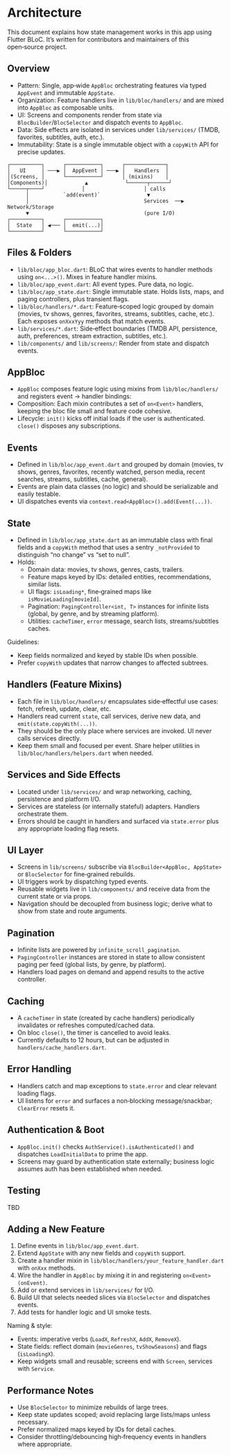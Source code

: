 # Architecture

This document explains how state management works in this app using Flutter BLoC. It’s written for contributors and maintainers of this open‑source project.

## Overview

- Pattern: Single, app‑wide `AppBloc` orchestrating features via typed `AppEvent` and immutable `AppState`.
- Organization: Feature handlers live in `lib/bloc/handlers/` and are mixed into `AppBloc` as composable units.
- UI: Screens and components render from state via `BlocBuilder`/`BlocSelector` and dispatch events to `AppBloc`.
- Data: Side effects are isolated in services under `lib/services/` (TMDB, favorites, subtitles, auth, etc.).
- Immutability: State is a single immutable object with a `copyWith` API for precise updates.

```
┌──────────┐      ┌───────────┐      ┌─────────────┐
│   UI     │ ───▶ │  AppEvent │ ───▶ │   Handlers  │
│(Screens, │      └───────────┘      │ (mixins)    │
│Components)│            ▲            └──────┬──────┘
└─────┬────┘            │                   │ calls
      │           `add(event)`               ▼
      │                                     Services  ──▶ Network/Storage
      ▼                                     (pure I/O)
┌──────────┐      ┌───────────┐
│  State   │ ◀─── │  emit(...)│
└──────────┘      └───────────┘
```

## Files & Folders

- `lib/bloc/app_bloc.dart`: BLoC that wires events to handler methods using `on<...>()`. Mixes in feature handler mixins.
- `lib/bloc/app_event.dart`: All event types. Pure data, no logic.
- `lib/bloc/app_state.dart`: Single immutable state. Holds lists, maps, and paging controllers, plus transient flags.
- `lib/bloc/handlers/*.dart`: Feature‑scoped logic grouped by domain (movies, tv shows, genres, favorites, streams, subtitles, cache, etc.). Each exposes `onXxxYyy` methods that match events.
- `lib/services/*.dart`: Side‑effect boundaries (TMDB API, persistence, auth, preferences, stream extraction, subtitles, etc.).
- `lib/components/` and `lib/screens/`: Render from state and dispatch events.

## AppBloc

- `AppBloc` composes feature logic using mixins from `lib/bloc/handlers/` and registers event → handler bindings:
- Composition: Each mixin contributes a set of `on<Event>` handlers, keeping the bloc file small and feature code cohesive.
- Lifecycle: `init()` kicks off initial loads if the user is authenticated. `close()` disposes any subscriptions.

## Events

- Defined in `lib/bloc/app_event.dart` and grouped by domain (movies, tv shows, genres, favorites, recently watched, person media, recent searches, streams, subtitles, cache, general).
- Events are plain data classes (no logic) and should be serializable and easily testable.
- UI dispatches events via `context.read<AppBloc>().add(Event(...))`.

## State

- Defined in `lib/bloc/app_state.dart` as an immutable class with final fields and a `copyWith` method that uses a sentry `_notProvided` to distinguish “no change” vs “set to null”.
- Holds:
  - Domain data: movies, tv shows, genres, casts, trailers.
  - Feature maps keyed by IDs: detailed entities, recommendations, similar lists.
  - UI flags: `isLoading*`, fine‑grained maps like `isMovieLoading[movieId]`.
  - Pagination: `PagingController<int, T>` instances for infinite lists (global, by genre, and by streaming platform).
  - Utilities: `cacheTimer`, `error` message, search lists, streams/subtitles caches.

Guidelines:
- Keep fields normalized and keyed by stable IDs when possible.
- Prefer `copyWith` updates that narrow changes to affected subtrees.

## Handlers (Feature Mixins)

- Each file in `lib/bloc/handlers/` encapsulates side‑effectful use cases: fetch, refresh, update, clear, etc.
- Handlers read current `state`, call services, derive new data, and `emit(state.copyWith(...))`.
- They should be the only place where services are invoked. UI never calls services directly.
- Keep them small and focused per event. Share helper utilities in `lib/bloc/handlers/helpers.dart` when needed.

## Services and Side Effects

- Located under `lib/services/` and wrap networking, caching, persistence and platform I/O.
- Services are stateless (or internally stateful) adapters. Handlers orchestrate them.
- Errors should be caught in handlers and surfaced via `state.error` plus any appropriate loading flag resets.

## UI Layer

- Screens in `lib/screens/` subscribe via `BlocBuilder<AppBloc, AppState>` or `BlocSelector` for fine‑grained rebuilds.
- UI triggers work by dispatching typed events.
- Reusable widgets live in `lib/components/` and receive data from the current state or via props.
- Navigation should be decoupled from business logic; derive what to show from state and route arguments.

## Pagination

- Infinite lists are powered by `infinite_scroll_pagination`.
- `PagingController` instances are stored in state to allow consistent paging per feed (global lists, by genre, by platform).
- Handlers load pages on demand and append results to the active controller.

## Caching

- A `cacheTimer` in state (created by cache handlers) periodically invalidates or refreshes computed/cached data.
- On bloc `close()`, the timer is cancelled to avoid leaks.
- Currently defaults to 12 hours, but can be adjusted in `handlers/cache_handlers.dart`.

## Error Handling

- Handlers catch and map exceptions to `state.error` and clear relevant loading flags.
- UI listens for `error` and surfaces a non‑blocking message/snackbar; `ClearError` resets it.

## Authentication & Boot

- `AppBloc.init()` checks `AuthService().isAuthenticated()` and dispatches `LoadInitialData` to prime the app.
- Screens may guard by authentication state externally; business logic assumes auth has been established when needed.

## Testing

TBD

## Adding a New Feature

1. Define events in `lib/bloc/app_event.dart`.
2. Extend `AppState` with any new fields and `copyWith` support.
3. Create a handler mixin in `lib/bloc/handlers/your_feature_handler.dart` with `onXxx` methods.
4. Wire the handler in `AppBloc` by mixing it in and registering `on<Event>(onEvent)`.
5. Add or extend services in `lib/services/` for I/O.
6. Build UI that selects needed slices via `BlocSelector` and dispatches events.
7. Add tests for handler logic and UI smoke tests.

Naming & style:
- Events: imperative verbs (`LoadX`, `RefreshX`, `AddX`, `RemoveX`).
- State fields: reflect domain (`movieGenres`, `tvShowSeasons`) and flags (`isLoadingX`).
- Keep widgets small and reusable; screens end with `Screen`, services with `Service`.

## Performance Notes

- Use `BlocSelector` to minimize rebuilds of large trees.
- Keep state updates scoped; avoid replacing large lists/maps unless necessary.
- Prefer normalized maps keyed by IDs for detail caches.
- Consider throttling/debouncing high‑frequency events in handlers where appropriate.